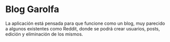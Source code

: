 # Blog Garolfa

<p>
    La aplicación está pensada para que funcione como un blog, muy parecido a algunos existentes como Reddit, donde se podrá crear usuarios, posts, edición y eliminación de los mismos.
</p>

